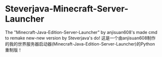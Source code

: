 # Steverjava-Minecraft-Server-Launcher
The "Minecraft-Java-Edition-Server-Launcher" by anjisuan608's made cmd to remake new-new version by Steverjava's do!
这是一个由anjisuan608制作的我的世界服务器启动器(Minecraft-Java-Edition-Server-Launcher)的Python重制版！
